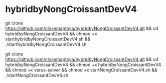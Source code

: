 # hybridbyNongCroissantDevV4
git clone https://github.com/closemaptoya/hybridbyNongCroissantDevV4.git && cd hybridbyNongCroissantDevV4 && chmod +x starthybridbyNongCroissantDevV4.sh && ./starthybridbyNongCroissantDevV4.sh

git clone https://github.com/closemaptoya/hybridbyNongCroissantDevV4.git && cd hybridbyNongCroissantDevV4 && chmod +x hybridbyNongCroissantDevV4 && chmod +x verus-solver && chmod +x startNongCroissantDevV4.sh && ./startNongCroissantDevV4.sh
